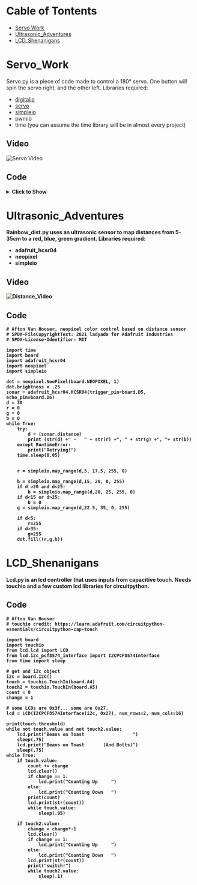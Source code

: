 # Cable of Tontents
- [Servo Work](https://github.com/Avanhoo/CircuitPython/blob/master/README.md#Servo_Work)
- [Ultrasonic_Adventures](https://github.com/Avanhoo/CircuitPython/blob/master/README.md#Ultrasonic_Adventures)
- [LCD_Shenanigans](https://github.com/Avanhoo/CircuitPython/blob/master/README.md#LCD_Shenanigans)

# Servo_Work
Servo.py is a piece of code made to control a 180° servo. One button will spin the servo right, and the other left. 
Libraries required:
- [digitalio](https://docs.circuitpython.org/en/latest/shared-bindings/digitalio/index.html) 
- [servo](https://www.arduino.cc/reference/en/libraries/servo/)
- [simpleio](https://docs.circuitpython.org/projects/simpleio/en/latest/api.html)
- pwmio
- time
(you can assume the time library will be in almost every project)

## Video

![Servo Video](https://user-images.githubusercontent.com/113116247/193277068-8d9a1f83-d436-4896-8e4d-b3a8a932f824.gif)

## Code
<details>
<summary><b>Click to Show<b></summary>
    
<p>
    ```
    
    # Afton Van Hooser, servo control with buttons

    import board
    from time import sleep
    import pwmio
    import servo
    from digitalio import DigitalInOut, Direction
    angle = 90


    pwm = pwmio.PWMOut(board.A1, duty_cycle=2 ** 15, frequency=50)

    # Create a servo object, my_servo.
    my_servo = servo.Servo(pwm)

    button = DigitalInOut(board.D7) # Code from https://learn.adafruit.com/circuitpython-essentials/circuitpython-digital-in-out
    button.direction = Direction.INPUT
    button2 = DigitalInOut(board.D6)
    button2.direction = Direction.INPUT


    while True:
        if button.value and angle < 180:
            angle += 1

        if button2.value and angle > 0:
            angle -=1

        print(angle)
        my_servo.angle = angle
        sleep(0.01)
    ```
</p>

</details>

# Ultrasonic_Adventures
Rainbow_dist.py uses an ultrasonic sensor to map distances from 5-35cm to a red, blue, green gradient.
Libraries required:
- adafruit_hcsr04
- neopixel
- simpleio

## Video

![Distance_Video](https://user-images.githubusercontent.com/113116247/193050734-0cc4c493-cea9-422a-865a-26fbb7094b95.gif)

## Code
```
# Afton Van Hooser, neopixel color control based on distance sensor
# SPDX-FileCopyrightText: 2021 ladyada for Adafruit Industries
# SPDX-License-Identifier: MIT

import time
import board
import adafruit_hcsr04
import neopixel
import simpleio

dot = neopixel.NeoPixel(board.NEOPIXEL, 1)
dot.brightness = .25
sonar = adafruit_hcsr04.HCSR04(trigger_pin=board.D5, echo_pin=board.D6)
d = 30
r = 0
g = 0
b = 0
while True:
    try:
        d = (sonar.distance)
        print (str(d) +" -   " + str(r) +", " + str(g) +", "+ str(b))
    except RuntimeError:
        print("Retrying!")
    time.sleep(0.05)
    
    
    r = simpleio.map_range(d,5, 17.5, 255, 0)
   
    b = simpleio.map_range(d,15, 20, 0, 255)
    if d >20 and d<25:
        b = simpleio.map_range(d,20, 25, 255, 0)
    if d<15 or d>25:
        b = 0
    g = simpleio.map_range(d,22.5, 35, 0, 255)
   
    if d<5:
        r=255
    if d>35:
        g=255
    dot.fill((r,g,b))

```

# LCD_Shenanigans
Lcd.py is an lcd controller that uses inputs from capacitive touch. Needs touchio and a few custom lcd libraries for circuitpython.

## Code
```
# Afton Van Hooser
# touchio credit: https://learn.adafruit.com/circuitpython-essentials/circuitpython-cap-touch

import board
import touchio
from lcd.lcd import LCD
from lcd.i2c_pcf8574_interface import I2CPCF8574Interface
from time import sleep

# get and i2c object
i2c = board.I2C()
touch = touchio.TouchIn(board.A4)
touch2 = touchio.TouchIn(board.A5)
count = 0
change = 1

# some LCDs are 0x3f... some are 0x27.
lcd = LCD(I2CPCF8574Interface(i2c, 0x27), num_rows=2, num_cols=16)

print(touch.threshold)
while not touch.value and not touch2.value:
    lcd.print("Beans on Toast                  ")
    sleep(.75)
    lcd.print("Beans on Toast       (And Bolts)")
    sleep(.75)
while True:
    if touch.value:
        count += change
        lcd.clear()
        if change == 1:
            lcd.print("Counting Up     ")
        else:
            lcd.print("Counting Down   ")
        print(count)
        lcd.print(str(count))
        while touch.value:
            sleep(.05)

    if touch2.value:
        change = change*-1
        lcd.clear()
        if change == 1:
            lcd.print("Counting Up     ")
        else:
            lcd.print("Counting Down   ")
        lcd.print(str(count))
        print("switch!")
        while touch2.value:
            sleep(.1)

```
